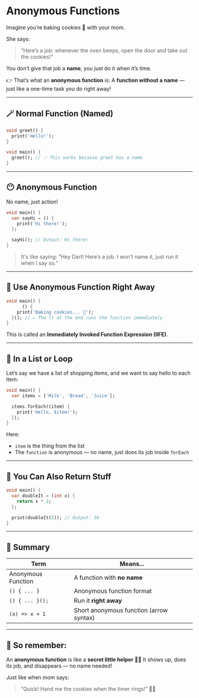 # Anonymous Functions

Imagine you’re baking cookies 🍪 with your mom.

She says:

> “Here’s a job: whenever the oven beeps, open the door and take out the cookies!”

You don’t give that job a **name**, you just do it when it’s time.

👉 That’s what an **anonymous function** is:
A **function without a name** — just like a one-time task you do right away!

---

## 🪄 Normal Function (Named)

```dart
void greet() {
  print('Hello!');
}

void main() {
  greet(); // ✅ This works because greet has a name
}
```

---

## 😶 Anonymous Function

No name, just action!

```dart
void main() {
  var sayHi = () {
    print('Hi there!');
  };

  sayHi(); // Output: Hi there!
}
```

> It's like saying: “Hey Dart! Here’s a job. I won’t name it, just run it when I say so.”

---

## 🍪 Use Anonymous Function Right Away

```dart
void main() {
      () {
    print('Baking cookies... 🍪');
  }(); // ← The () at the end runs the function immediately
}
```

This is called an **Immediately Invoked Function Expression (IIFE)**.

---

## 🛒 In a List or Loop

Let’s say we have a list of shopping items, and we want to say hello to each item:

```dart
void main() {
  var items = ['Milk', 'Bread', 'Juice'];

  items.forEach((item) {
    print('Hello, $item!');
  });
}
```

Here:

* `item` is the thing from the list
* The `function` is anonymous — no name, just does its job inside `forEach`

---

## 🎁 You Can Also Return Stuff

```dart
void main() {
  var doubleIt = (int x) {
    return x * 2;
  };

  print(doubleIt(5)); // Output: 10
}
```

---

## 🧠 Summary

| Term               | Means...                                |
|--------------------|-----------------------------------------|
| Anonymous Function | A function with **no name**             |
| `() { ... }`       | Anonymous function format               |
| `() { ... }();`    | Run it **right away**                   |
| `(x) => x + 1`     | Short anonymous function (arrow syntax) |

---

## 🎉 So remember:

An **anonymous function** is like a **secret little helper** 🧙‍♂️
It shows up, does its job, and disappears — no name needed!

Just like when mom says:

> “Quick! Hand me the cookies when the timer rings!” 🍪⏰

